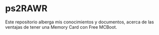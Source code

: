 # ps2RAWR
Este repositorio alberga mis conocimientos y documentos, acerca de las ventajas de tener una Memory Card con Free MCBoot.
